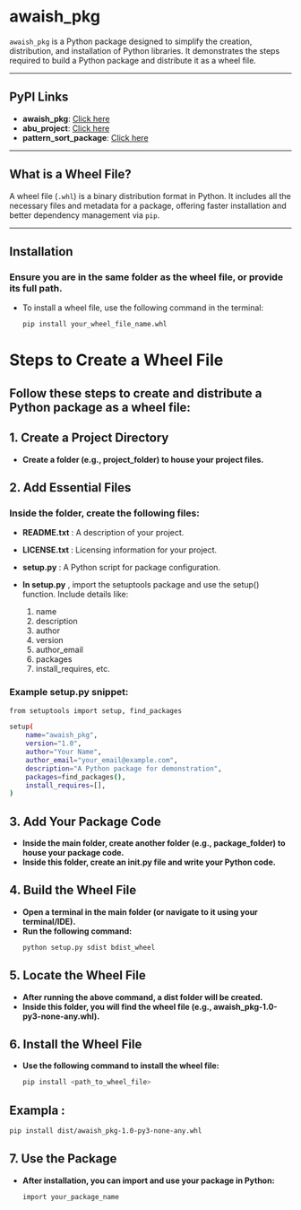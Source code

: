 # awaish_pkg

`awaish_pkg` is a Python package designed to simplify the creation, distribution, and installation of Python libraries. It demonstrates the steps required to build a Python package and distribute it as a wheel file.

---

## PyPI Links

- **awaish_pkg**: [Click here](https://pypi.org/project/awaish-pkg/)
- **abu_project**: [Click here](https://pypi.org/project/abu-project/)
- **pattern_sort_package**: [Click here](https://pypi.org/project/pattern-sort-package/)

---

## What is a Wheel File?

A wheel file (`.whl`) is a binary distribution format in Python. It includes all the necessary files and metadata for a package, offering faster installation and better dependency management via `pip`.

---

## Installation  
### Ensure you are in the same folder as the wheel file, or provide its full path.  
 - To install a wheel file, use the following command in the terminal:

   ```bash
   pip install your_wheel_file_name.whl
   ```

# Steps to Create a Wheel File
## Follow these steps to create and distribute a Python package as a wheel file:

## 1. Create a Project Directory
 - **Create a folder (e.g., project_folder) to house your project files.**
## 2. Add Essential Files
### **Inside the folder, create the following files:**
 
 - **README.txt** : A description of your project.
 - **LICENSE.txt** : Licensing information for your project.
 - **setup.py** : A Python script for package configuration.
 - **In setup.py** , import the setuptools package and use the setup() function. Include details like:
 
   1. name
   2. description
   3. author
   4. version
   5. author_email
   6. packages
   7. install_requires, etc.

### Example setup.py snippet:
   ```bash
   from setuptools import setup, find_packages
   
   setup(
       name="awaish_pkg",
       version="1.0",
       author="Your Name",
       author_email="your_email@example.com",
       description="A Python package for demonstration",
       packages=find_packages(),
       install_requires=[],
   )
   ```
## 3. Add Your Package Code
 - **Inside the main folder, create another folder (e.g., package_folder) to house your package code.**
 - **Inside this folder, create an __init__.py file and write your Python code.**
## 4. Build the Wheel File
 - **Open a terminal in the main folder (or navigate to it using your terminal/IDE).**
 - **Run the following command:**
   ```bash
   python setup.py sdist bdist_wheel
   ```

## 5. Locate the Wheel File
 - **After running the above command, a dist folder will be created.**
 - **Inside this folder, you will find the wheel file (e.g., awaish_pkg-1.0-py3-none-any.whl).**
## 6. Install the Wheel File
 - **Use the following command to install the wheel file:**
   ```bash
   pip install <path_to_wheel_file>
   ```

## Exampla :
  ```bash
  pip install dist/awaish_pkg-1.0-py3-none-any.whl
  ```

## 7. Use the Package
 - **After installation, you can import and use your package in Python:**
   ```bash
   import your_package_name
   ```



